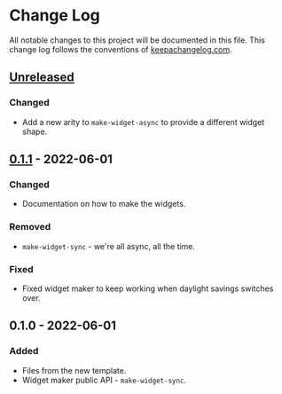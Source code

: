 # Change Log
All notable changes to this project will be documented in this file. This change log follows the conventions of [keepachangelog.com](http://keepachangelog.com/).

## [Unreleased]
### Changed
- Add a new arity to `make-widget-async` to provide a different widget shape.

## [0.1.1] - 2022-06-01
### Changed
- Documentation on how to make the widgets.

### Removed
- `make-widget-sync` - we're all async, all the time.

### Fixed
- Fixed widget maker to keep working when daylight savings switches over.

## 0.1.0 - 2022-06-01
### Added
- Files from the new template.
- Widget maker public API - `make-widget-sync`.

[Unreleased]: https://sourcehost.site/your-name/json-quotifier/compare/0.1.1...HEAD
[0.1.1]: https://sourcehost.site/your-name/json-quotifier/compare/0.1.0...0.1.1
